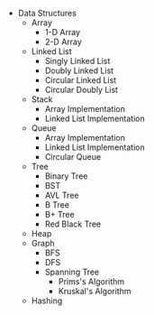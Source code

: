 * Data Structures
  * Array
    * 1-D Array
    * 2-D Array
  * Linked List
    * Singly Linked List
    * Doubly Linked List
    * Circular Linked List
    * Circular Doubly List
  * Stack
    * Array Implementation
    * Linked List Implementation
  * Queue
    * Array Implementation
    * Linked List Implementation
    * Circular Queue
  * Tree
    * Binary Tree
    * BST
    * AVL Tree
    * B Tree
    * B+ Tree
    * Red Black Tree
  * Heap
  * Graph
    * BFS
    * DFS 
    * Spanning Tree
      * Prims's Algorithm
      * Kruskal's Algorithm
  * Hashing 
